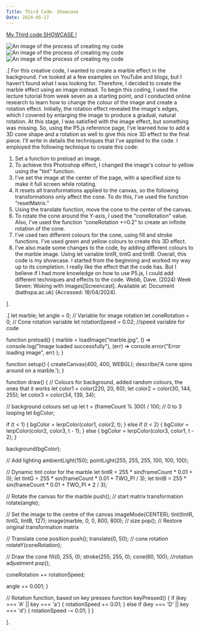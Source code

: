```yaml
---
Title: Third Code- Showcase
Date: 2024-05-17
---
```


[My Third code SHOWCASE !](/creativeCoding/thirdcodeoriginal/index.html)


![An image of the process of creating my code](/creativeCoding/imagess/thirdimg.png)
![An image of the process of creating my code](/creativeCoding/imagess/thirdimg2.png)
![An image of the process of creating my code](/creativeCoding/imagess/thirdimg3.png)


.[
For this creative code, I wanted to create a marble effect in the background. I’ve looked at a few examples on YouTube and blogs, but I haven’t found what I was looking for. Therefore, I decided to create the marble effect using an image instead. To begin this coding, I used the lecture tutorial from week seven as a starting point, and I conducted online research to learn how to change the colour of the image and create a rotation effect.
Initially, the rotation effect revealed the image's edges, which I covered by enlarging the image to produce a gradual, natural rotation. At this stage, I was satisfied with the image effect, but something was missing. So, using the P5.js reference page, I’ve learned how to add a 3D cone shape and a rotation as well to give this nice 3D effect to the final piece.
I’ll write in details the techniques that I’ve applied to the code. 
I employed the following technique to create this code:
1.	Set a function to preload an image.
2.	To achieve this Photoshop effect, I changed the image's colour to yellow using the "tint" function.
3.	I've set the image at the center of the page, with a specified size to make it full screen while rotating.
4.	It resets all transformations applied to the canvas, so the following transformations only affect the cone. To do this, I’ve used the function "resetMatrix.”
5.	Using the translate function, move the cone to the center of the canvas.
6.	To rotate the cone around the Y-axis, I used the "coneRotation" value. Also, I’ve used the function “coneRotation +=0.2” to create an infinite rotation of the cone.
7.	I’ve used two different colours for the cone, using fill and stroke functions. I’ve used green and yellow colours to create this 3D effect.
8.	I’ve also made some changes to the code, by adding different colours to the marble image. Using let variable tintR, tintG and tintB.
Overall, this code is my showcase. I started from the beginning and worked my way up to its completion. I really like the effect that the code has. But I believe if I had more knowledge on how to use P5.js, I could add different techniques and effects to the code.
 Webb, Dave. (2024) Week Seven: Woking with Images[Screencast]. Available at: Document (bathspa.ac.uk) (Accessed: 18/04/2024).

].

.[
let marble;
let angle = 0; // Variable for image rotation
let coneRotation = 0; // Cone rotation variable 
let rotationSpeed = 0.02; //speed variable for code 

function preload() {
  marble = loadImage("marble.jpg", 
    () => console.log("Image loaded successfully"),
    (err) => console.error("Error loading image", err)
  );
}

function setup() {
  createCanvas(400, 400, WEBGL);
  describe('A cone spins around on a marble.');
}

function draw() {
  // Colours for background, added random colours, the ones that it works 
  let color1 = color(220, 20, 60); 
  let color2 = color(30, 144, 255); 
  let color3 = color(34, 139, 34); 

  // background colours set up 
  let t = (frameCount % 300) / 100; // 0 to 3 looping 
  let bgColor;

  if (t < 1) {
    bgColor = lerpColor(color1, color2, t);
  } else if (t < 2) {
    bgColor = lerpColor(color2, color3, t - 1);
  } else {
    bgColor = lerpColor(color3, color1, t - 2);
  }

  background(bgColor);

  // Add lighting
  ambientLight(150);
  pointLight(255, 255, 255, 100, 100, 100);

  // Dynamic tint color for the marble
  let tintR = 255 * sin(frameCount * 0.01 + 0);
  let tintG = 255 * sin(frameCount * 0.01 + TWO_PI / 3);
  let tintB = 255 * sin(frameCount * 0.01 + TWO_PI * 2 / 3);

  // Rotate the canvas for the marble
  push(); // start matrix transformation 
  rotate(angle);

  // Set the image to the centre of the canvas
  imageMode(CENTER);
  tint(tintR, tintG, tintB, 127);
  image(marble, 0, 0, 800, 800); // size 
  pop(); // Restore original transformation matrix

  // Translate cone position 
  push();
  translate(0, 50); 
  // cone rotation 
  rotateY(coneRotation);

  // Draw the cone
  fill(0, 255, 0); 
  stroke(255, 255, 0);
  cone(60, 100); //rotation adjustment 
  pop();

  
  coneRotation += rotationSpeed;

  
  angle += 0.001;
}

// Rotation function, based on key presses 
function keyPressed() {
  if (key === 'A' || key === 'a') {
    rotationSpeed += 0.01;
  } else if (key === 'D' || key === 'd') {
    rotationSpeed -= 0.01;
  }
}

].
